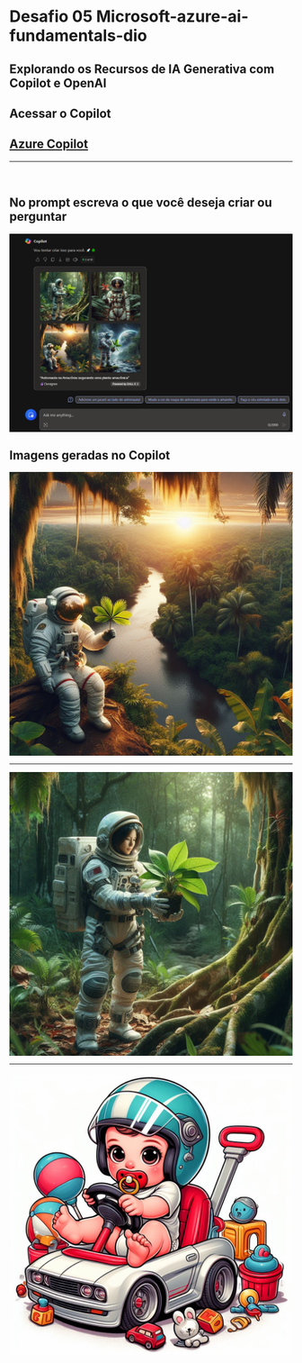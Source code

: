# Desafio 05 Microsoft-azure-ai-fundamentals-dio
## Explorando os Recursos de IA Generativa com Copilot e OpenAI

## Acessar o Copilot
## [Azure Copilot](https://copilot.microsoft.com/)

---
&nbsp;

## No prompt escreva o que você deseja criar ou perguntar
<img align="center" src="https://github.com/DanCunha/Microsoft-azure-ai-fundamentals-dio/blob/main/Desafio05/prints/copilot01.png" width=""/> 

## Imagens geradas no Copilot
<img align="center" src="https://github.com/DanCunha/Microsoft-azure-ai-fundamentals-dio/blob/main/Desafio05/outputs/copilotImg.jpg" width=""/> 

---

<img align="center" src="https://github.com/DanCunha/Microsoft-azure-ai-fundamentals-dio/blob/main/Desafio05/outputs/copilotImg2.jpg" width=""/> 

---

<img align="center" src="https://github.com/DanCunha/Microsoft-azure-ai-fundamentals-dio/blob/main/Desafio05/outputs/copilotImg3.jpg" width=""/> 
